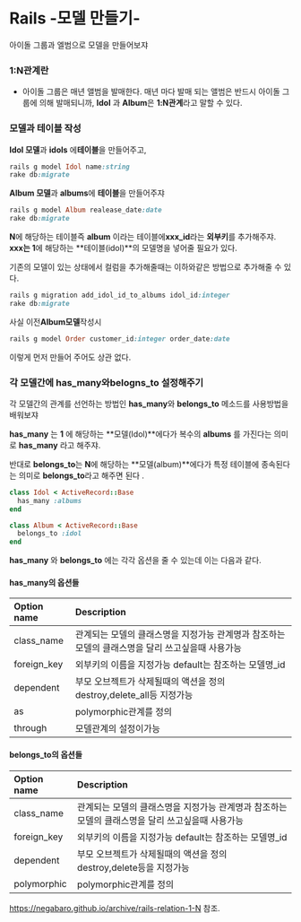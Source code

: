 # Rails -모델 만들기-

아이돌 그룹과 엘범으로 모델을 만들어보쟈



### 1:N관계란

* 아이돌 그룹은 매년 앨범을 발매한다. 매년 마다 발매 되는 앨범은 반드시 아이돌 그룹에 의해 발매되니까, **Idol** 과 **Album**은 **1:N관계**라고 말할 수 있다.



### 모델과 테이블 작성

**Idol 모델**과 **idols** 에**테이블**을 만들어주고,

```ruby
rails g model Idol name:string
rake db:migrate
```

**Album 모델**과 **albums**에 **테이블**을 만들어주쟈

```ruby
rails g model Album realease_date:date
rake db:migrate
```



**N**에 해당하는 테이블즉 **album** 이라는 테이블에**xxx_id**라는 **외부키**를 추가해주쟈. **xxx는 1**에 해당하는 **테이블(idol)**의 모델명을 넣어줄 필요가 있다.



기존의 모델이 있는 상태에서 컬럼을 추가해줄때는 이하와같은 방법으로 추가해줄 수 있다.

```ruby
rails g migration add_idol_id_to_albums idol_id:integer
rake db:migrate
```

사실 이전**Album모델**작성시

```ruby
rails g model Order customer_id:integer order_date:date
```

이렇게 먼저 만들어 주어도 상관 없다.



### 각 모델간에 has_many와belogns_to 설정해주기

각 모델간의 관계를 선언하는 방법인 **has_many**와 **belongs_to** 메소드를 사용방법을 배워보쟈

**has_many** 는 **1** 에 해당하는 **모델(Idol)**에다가 복수의 **albums** 를 가진다는 의미로 **has_many** 라고 해주쟈.

 반대로 **belongs_to**는 **N**에 해당하는 **모델(album)**에다가 특정 테이블에 종속된다는 의미로 **belongs_to**라고 해주면 된다 .



```ruby
class Idol < ActiveRecord::Base
  has_many :albums
end
```

```ruby
class Album < ActiveRecord::Base
  belongs_to :idol
end
```



**has_many** 와 **belongs_to** 에는 각각 옵션을 줄 수 있는데 이는 다음과 같다.



#### has_many의 옵션들

| Option name | Description                                                  |
| :---------- | :----------------------------------------------------------- |
| class_name  | 관계되는 모델의 클래스명을 지정가능 관계명과 참조하는 모델의 클래스명을 달리 쓰고싶을때 사용가능 |
| foreign_key | 외부키의 이름을 지정가능 default는 참조하는 모델명_id        |
| dependent   | 부모 오브젝트가 삭제될때의 액션을 정의 destroy,delete_all등 지정가능 |
| as          | polymorphic관계를 정의                                       |
| through     | 모델관계의 설정이가능                                        |



#### belongs_to의 옵션들

| Option name | Description                                                  |
| :---------- | :----------------------------------------------------------- |
| class_name  | 관계되는 모델의 클래스명을 지정가능 관계명과 참조하는 모델의 클래스명을 달리 쓰고싶을때 사용가능 |
| foreign_key | 외부키의 이름을 지정가능 default는 참조하는 모델명_id        |
| dependent   | 부모 오브젝트가 삭제될때의 액션을 정의 destroy,delete등을 지정가능 |
| polymorphic | polymorphic관계를 정의                                       |



https://negabaro.github.io/archive/rails-relation-1-N 참조.